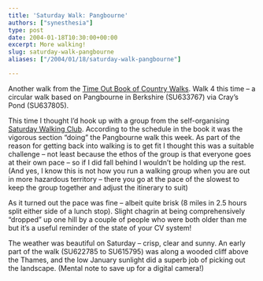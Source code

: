 ```yaml
---
title: 'Saturday Walk: Pangbourne'
authors: ["synesthesia"]
type: post
date: 2004-01-18T10:30:00+00:00
excerpt: More walking!
slug: saturday-walk-pangbourne 
aliases: ["/2004/01/18/saturday-walk-pangbourne"]

---
```

Another walk from the [Time Out Book of Country Walks][1]. Walk 4 this time &#8211; a circular walk based on Pangbourne in Berkshire (SU633767) via Cray&#8217;s Pond (SU637805).

This time I thought I&#8217;d hook up with a group from the self-organising [Saturday Walking Club][2]. According to the schedule in the book it was the vigorous section &#8220;doing&#8221; the Pangbourne walk this week. As part of the reason for getting back into walking is to get fit I thought this was a suitable challenge &#8211; not least because the ethos of the group is that everyone goes at their own pace &#8211; so if I did fall behind I wouldn&#8217;t be holding up the rest. (And yes, I know this is not how you run a walking group when you are out in more hazardous territory &#8211; there you go at the pace of the slowest to keep the group together and adjust the itinerary to suit)

As it turned out the pace was fine &#8211; albeit quite brisk (8 miles in 2.5 hours split either side of a lunch stop). Slight chagrin at being comprehensively &#8220;dropped&#8221; up one hill by a couple of people who were both older than me but it&#8217;s a useful reminder of the state of your CV system!

The weather was beautiful on Saturday &#8211; crisp, clear and sunny. An early part of the walk (SU622785 to SU615795) was along a wooded cliff above the Thames, and the low January sunlight did a superb job of picking out the landscape. (Mental note to save up for a digital camera!)

 [1]: https://www.synesthesia.co.uk/library/archives/000305.php
 [2]: https://www.walkingclub.org.uk/